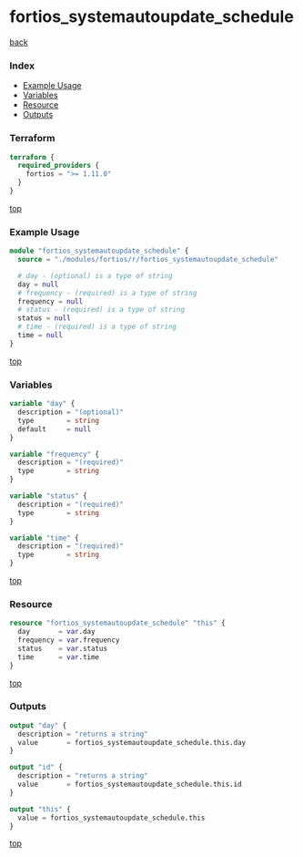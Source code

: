 # fortios_systemautoupdate_schedule

[back](../fortios.md)

### Index

- [Example Usage](#example-usage)
- [Variables](#variables)
- [Resource](#resource)
- [Outputs](#outputs)

### Terraform

```terraform
terraform {
  required_providers {
    fortios = ">= 1.11.0"
  }
}
```

[top](#index)

### Example Usage

```terraform
module "fortios_systemautoupdate_schedule" {
  source = "./modules/fortios/r/fortios_systemautoupdate_schedule"

  # day - (optional) is a type of string
  day = null
  # frequency - (required) is a type of string
  frequency = null
  # status - (required) is a type of string
  status = null
  # time - (required) is a type of string
  time = null
}
```

[top](#index)

### Variables

```terraform
variable "day" {
  description = "(optional)"
  type        = string
  default     = null
}

variable "frequency" {
  description = "(required)"
  type        = string
}

variable "status" {
  description = "(required)"
  type        = string
}

variable "time" {
  description = "(required)"
  type        = string
}
```

[top](#index)

### Resource

```terraform
resource "fortios_systemautoupdate_schedule" "this" {
  day       = var.day
  frequency = var.frequency
  status    = var.status
  time      = var.time
}
```

[top](#index)

### Outputs

```terraform
output "day" {
  description = "returns a string"
  value       = fortios_systemautoupdate_schedule.this.day
}

output "id" {
  description = "returns a string"
  value       = fortios_systemautoupdate_schedule.this.id
}

output "this" {
  value = fortios_systemautoupdate_schedule.this
}
```

[top](#index)